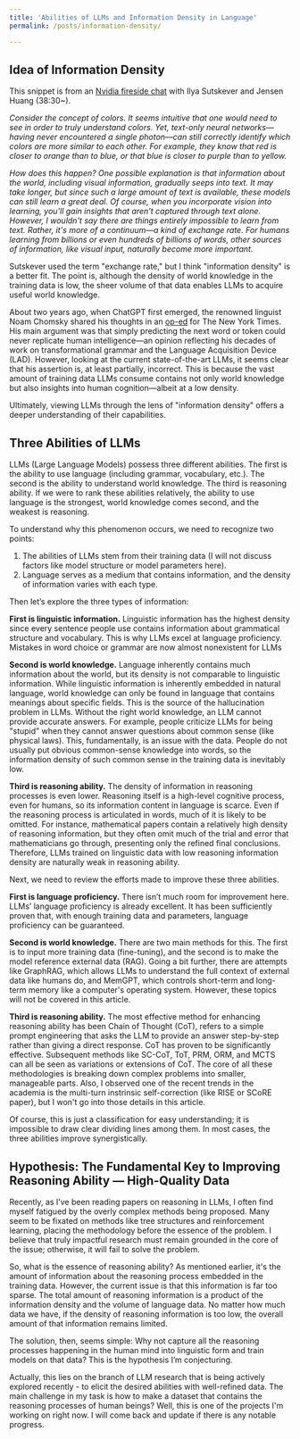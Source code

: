 ```yaml
---
title: 'Abilities of LLMs and Information Density in Language'
permalink: /posts/information-density/

---
```


## Idea of Information Density
This snippet is from an [Nvidia fireside chat](https://www.youtube.com/watch?v=I6qQinoY9WM) with Ilya Sutskever and Jensen Huang (38:30~).

*Consider the concept of colors. It seems intuitive that one would need to see in order to truly understand colors. Yet, text-only neural networks—having never encountered a single photon—can still correctly identify which colors are more similar to each other. For example, they know that red is closer to orange than to blue, or that blue is closer to purple than to yellow.*

*How does this happen? One possible explanation is that information about the world, including visual information, gradually seeps into text. It may take longer, but since such a large amount of text is available, these models can still learn a great deal. Of course, when you incorporate vision into learning, you'll gain insights that aren't captured through text alone. However, I wouldn't say there are things entirely impossible to learn from text. Rather, it's more of a continuum—a kind of exchange rate. For humans learning from billions or even hundreds of billions of words, other sources of information, like visual input, naturally become more important.*

Sutskever used the term "exchange rate," but I think "information density" is a better fit. The point is, although the density of world knowledge in the training data is low, the sheer volume of that data enables LLMs to acquire useful world knowledge.

About two years ago, when ChatGPT first emerged, the renowned linguist Noam Chomsky shared his thoughts in an [op-ed](https://www.nytimes.com/2023/03/08/opinion/noam-chomsky-chatgpt-ai.html?unlocked_article_code=1.SU4.f3Eh.s2vEbRwBIBLR&smid=url-share) for The New York Times. His main argument was that simply predicting the next word or token could never replicate human intelligence—an opinion reflecting his decades of work on transformational grammar and the Language Acquisition Device (LAD). However, looking at the current state-of-the-art LLMs, it seems clear that his assertion is, at least partially, incorrect. This is because the vast amount of training data LLMs consume contains not only world knowledge but also insights into human cognition—albeit at a low density.

Ultimately, viewing LLMs through the lens of "information density" offers a deeper understanding of their capabilities. 

## Three Abilities of LLMs
LLMs (Large Language Models) possess three different abilities. The first is the ability to use language (including grammar, vocabulary, etc.). The second is the ability to understand world knowledge. The third is reasoning ability. If we were to rank these abilities relatively, the ability to use language is the strongest, world knowledge comes second, and the weakest is reasoning.

To understand why this phenomenon occurs, we need to recognize two points:

1. The abilities of LLMs stem from their training data (I will not discuss factors like model structure or model parameters here).
2. Language serves as a medium that contains information, and the density of information varies with each type.

Then let’s explore the three types of information:

**First is linguistic information.** Linguistic information has the highest density since every sentence people use contains information about grammatical structure and vocabulary. This is why LLMs excel at language proficiency. Mistakes in word choice or grammar are now almost nonexistent for LLMs

**Second is world knowledge.** Language inherently contains much information about the world, but its density is not comparable to linguistic information. While linguistic information is inherently embedded in natural language, world knowledge can only be found in language that contains meanings about specific fields. This is the source of the hallucination problem in LLMs. Without the right world knowledge, an LLM cannot provide accurate answers. For example, people criticize LLMs for being "stupid" when they cannot answer questions about common sense (like physical laws). This, fundamentally, is an issue with the data. People do not usually put obvious common-sense knowledge into words, so the information density of such common sense in the training data is inevitably low.

**Third is reasoning ability.** The density of information in reasoning processes is even lower. Reasoning itself is a high-level cognitive process, even for humans, so its information content in language is scarce. Even if the reasoning process is articulated in words, much of it is likely to be omitted. For instance, mathematical papers contain a relatively high density of reasoning information, but they often omit much of the trial and error that mathematicians go through, presenting only the refined final conclusions. Therefore, LLMs trained on linguistic data with low reasoning information density are naturally weak in reasoning ability.

Next, we need to review the efforts made to improve these three abilities.

**First is language proficiency.** There isn’t much room for improvement here. LLMs’ language proficiency is already excellent. It has been sufficiently proven that, with enough training data and parameters, language proficiency can be guaranteed.

**Second is world knowledge.** There are two main methods for this. The first is to input more training data (fine-tuning), and the second is to make the model reference external data (RAG). Going a bit further, there are attempts like GraphRAG, which allows LLMs to understand the full context of external data like humans do, and MemGPT, which controls short-term and long-term memory like a computer's operating system. However, these topics will not be covered in this article.

**Third is reasoning ability.** The most effective method for enhancing reasoning ability has been Chain of Thought (CoT), refers to a simple prompt engineering that asks the LLM to provide an answer step-by-step rather than giving a direct response. CoT has proven to be significantly effective. Subsequent methods like SC-CoT, ToT, PRM, ORM, and MCTS can all be seen as variations or extensions of CoT. The core of all these methodologies is breaking down complex problems into smaller, manageable parts. Also, I observed one of the recent trends in the academia is the multi-turn instrinsic self-correction (like RISE or SCoRE paper), but I won't go into those details in this article.

Of course, this is just a classification for easy understanding; it is impossible to draw clear dividing lines among them. In most cases, the three abilities improve synergistically.

## Hypothesis: The Fundamental Key to Improving Reasoning Ability — High-Quality Data

Recently, as I’ve been reading papers on reasoning in LLMs, I often find myself fatigued by the overly complex methods being proposed. Many seem to be fixated on methods like tree structures and reinforcement learning, placing the methodology before the essence of the problem. I believe that truly impactful research must remain grounded in the core of the issue; otherwise, it will fail to solve the problem.

So, what is the essence of reasoning ability? As mentioned earlier, it's the amount of information about the reasoning process embedded in the training data. However, the current issue is that this information is far too sparse. The total amount of reasoning information is a product of the information density and the volume of language data. No matter how much data we have, if the density of reasoning information is too low, the overall amount of that information remains limited.

The solution, then, seems simple: Why not capture all the reasoning processes happening in the human mind into linguistic form and train models on that data? This is the hypothesis I’m conjecturing.

Actually, this lies on the branch of LLM research that is being actively explored recently - to elicit the desired abilities with well-refined data. The main challenge in my task is how to make a dataset that contains the reasoning processes of human beings? Well, this is one of the projects I'm working on right now. I will come back and update if there is any notable progress. 
